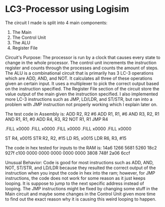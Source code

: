 # LC3-Processor using Logisim

The circuit I made is split into 4 main components:
1. The Main
2. The Control Unit
3. The ALU
4. Register File

Circuit's Purpose:
The processor is run by a clock that causes every state to change in the whole processor. The control unit 
increments the instruction register and counts through the processes and counts the amount of steps. The ALU is a
combinational circuit that is primarily has 3 LC-3 operations which are ADD, AND, and NOT. It calculates all three
of these operations given an certain input. It uses a multiplexer to pick the correct output based on the 
instruction specified. The Register File section of the circuit store the value output of the main given the 
instruction specified. I also implemented more LC-3 instructions such as JMP, LD/LDR, and ST/STR, but ran into a 
problem with JMP instruction not properly working which I explain later on.

The test code in Assembly is:
ADD R2, R2 #6
ADD R1, R1, #6
AND R3, R2, R1
AND R1, R1, #0
ADD R4, R3, R2
NOT R1, R1
JMP R4

.FILL x0000
.FILL x0000
.FILL x0000
.FILL x0000
.FILL x0000

ST R4, x0015
STR R2, R2, #15
LD R5, x0015
LDR R6, R3, #15

The code in hex tested for inputs to the RAM is:
14a6 1266 5681 
5260 18c2 927f 
c100 0000 0000 
0000 0000 0000 
3808 748f 2a06 
6ccf

Unusual Behavior:
Code is good for most instructions such as ADD, AND, NOT, ST/STR, and LD/LDR because they resulted the correct
output of the instruction when you input the code in hex into the ram; however, for JMP instructions, the code 
does not work for some reason as it just keeps looping. It is suppose to jump to the next specific address instead 
of looping. The JMP instructions might be fixed by changing some stuff in the Main circuit and maybe some 
changes in the Control Unit given more time to find out the exact reason why it is causing this weird looping
to happen.
